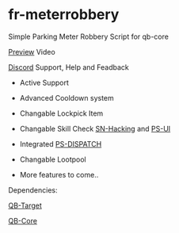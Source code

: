 # fr-meterrobbery
Simple Parking Meter Robbery Script for qb-core

[Preview](https://youtu.be/o3hwo6CBDDg) Video

[Discord](https://discord.gg/ZrMmUp3TBw) Support, Help and Feadback
- Active Support


- Advanced Cooldown system
- Changable Lockpick Item
- Changable Skill Check [SN-Hacking](https://github.com/skeletonnetworks/SN-Hacking) and [PS-UI](https://github.com/Project-Sloth/ps-ui)
- Integrated [PS-DISPATCH](https://github.com/Project-Sloth/ps-dispatch)
- Changable Lootpool
- More features to come..

Dependencies:


[QB-Target](https://github.com/qbcore-framework/qb-target)


[QB-Core](https://github.com/qbcore-framework/qb-core)
